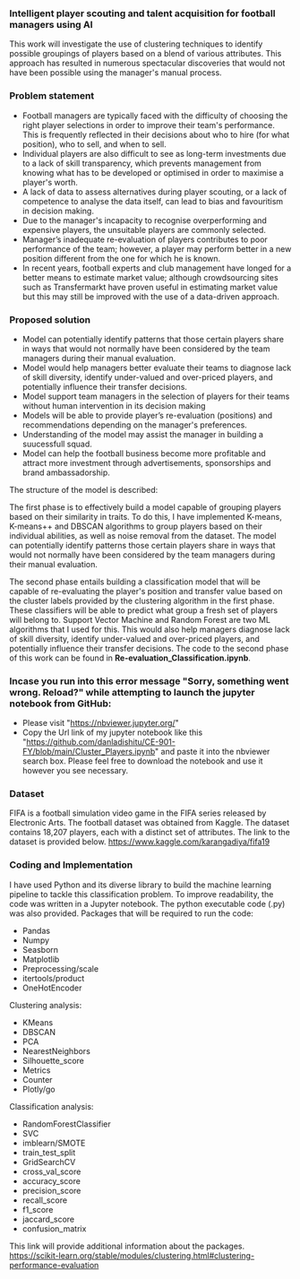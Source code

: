 ### Intelligent player scouting and talent acquisition for football managers using AI

This work will investigate the use of clustering techniques to identify possible groupings of players based on a blend of various attributes. This approach has resulted in numerous spectacular discoveries that would not have been possible using the manager's manual process.

### Problem statement

- Football managers are typically faced with the difficulty of choosing the right player selections in order to improve their team's performance. This is frequently reflected in their decisions about who to hire (for what position), who to sell, and when to sell.
- Individual players are also difficult to see as long-term investments due to a lack of skill transparency, which prevents management from knowing what has to be developed or optimised in order to maximise a player's worth.
- A lack of data to assess alternatives during player scouting, or a lack of competence to analyse the data itself, can lead to bias and favouritism in decision making.
- Due to the manager's incapacity to recognise overperforming and expensive players, the unsuitable players are commonly selected.
- Manager’s inadequate re-evaluation of players contributes to poor performance of the team; however, a player may perform better in a new position different from the one for which he is known.
- In recent years, football experts and club management have longed for a better means to estimate market value; although crowdsourcing sites such as Transfermarkt have proven useful in estimating market value but this may still be improved with the use of a data-driven approach.


### Proposed solution

- Model can potentially identify patterns that those certain players share in ways that would not normally have been considered by the team managers during their manual evaluation.
- Model would help managers better evaluate their teams to diagnose lack of skill diversity, identify under-valued and over-priced players, and potentially influence their transfer decisions.
- Model support team managers in the selection of players for their teams without human intervention in its decision making
- Models will be able to provide player’s re-evaluation (positions) and recommendations depending on the manager's preferences.
- Understanding of the model may assist the manager in building a suucessfull squad.
- Model can help the football business become more profitable and attract more investment through advertisements, sponsorships and brand ambassadorship.


The structure of the model is described:

The first phase is to effectively build a model capable of grouping players based on their similarity in traits. To do this, I have implemented K-means, K-means++ and DBSCAN algorithms to group players based on their individual abilities, as well as noise removal from the dataset. The model can potentially identify patterns those certain players share in ways that would not normally have been considered by the team managers during their manual evaluation.

The second phase entails building a classification model that will be capable of re-evaluating the player's position and transfer value based on the cluster labels provided by the clustering algorithm in the first phase. These classifiers will be able to predict what group a fresh set of players will belong to. Support Vector Machine and Random Forest are two ML algorithms that I used for this. This would also help managers diagnose lack of skill diversity, identify under-valued and over-priced players, and potentially influence their transfer decisions. The code to the second phase of this work can be found in **Re-evaluation_Classification.ipynb**.

### Incase you run into this error message "Sorry, something went wrong. Reload?" while attempting to launch the jupyter notebook from GitHub:

- Please visit "https://nbviewer.jupyter.org/"
- Copy the Url link of my jupyter notebook like this "https://github.com/danladishitu/CE-901-FY/blob/main/Cluster_Players.ipynb" and paste it into the nbviewer search box. Please feel free to download the notebook and use it however you see necessary.

### Dataset
FIFA is a football simulation video game in the FIFA series released by Electronic Arts. The football dataset was obtained from Kaggle. The dataset contains 18,207 players, each with a distinct set of attributes. The link to the dataset is provided below. https://www.kaggle.com/karangadiya/fifa19

### Coding and Implementation
I have used Python and its diverse library to build the machine learning pipeline to tackle this classification problem. To improve readability, the code was written in a Jupyter notebook. The python executable code (.py) was also provided.
Packages that will be required to run the code:

- Pandas
- Numpy
- Seasborn
- Matplotlib
- Preprocessing/scale
- itertools/product
- OneHotEncoder

Clustering analysis:

- KMeans
- DBSCAN
- PCA
- NearestNeighbors
- Silhouette_score
- Metrics
- Counter
- Plotly/go

Classification analysis:

- RandomForestClassifier
- SVC
- imblearn/SMOTE
- train_test_split
- GridSearchCV
- cross_val_score
- accuracy_score
- precision_score
- recall_score
- f1_score
- jaccard_score
- confusion_matrix

This link will provide additional information about the packages. https://scikit-learn.org/stable/modules/clustering.html#clustering-performance-evaluation




